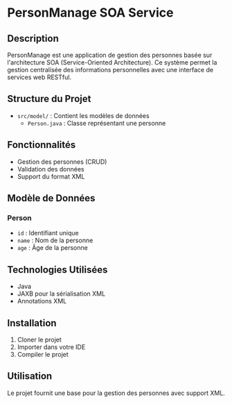 # PersonManage SOA Service

## Description
PersonManage est une application de gestion des personnes basée sur l'architecture SOA (Service-Oriented Architecture). Ce système permet la gestion centralisée des informations personnelles avec une interface de services web RESTful.

## Structure du Projet
- `src/model/` : Contient les modèles de données
  - `Person.java` : Classe représentant une personne

## Fonctionnalités
- Gestion des personnes (CRUD)
- Validation des données
- Support du format XML

## Modèle de Données
### Person
- `id` : Identifiant unique
- `name` : Nom de la personne
- `age` : Âge de la personne

## Technologies Utilisées
- Java
- JAXB pour la sérialisation XML
- Annotations XML

## Installation
1. Cloner le projet
2. Importer dans votre IDE
3. Compiler le projet

## Utilisation
Le projet fournit une base pour la gestion des personnes avec support XML.
